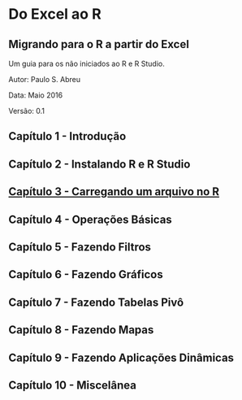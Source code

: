 # Do Excel ao R

## Migrando para o R a partir do Excel

Um guia para os não iniciados ao R e R Studio.

Autor: Paulo S. Abreu

Data: Maio 2016

Versão: 0.1

## Capítulo 1 - Introdução

## Capítulo 2 - Instalando R e R Studio

## [Capítulo 3 - Carregando um arquivo no R](cap3)

## Capítulo 4 - Operações Básicas

## Capítulo 5 - Fazendo Filtros

## Capítulo 6 - Fazendo Gráficos

## Capítulo 7 - Fazendo Tabelas Pivô

## Capítulo 8 - Fazendo Mapas

## Capítulo 9 - Fazendo Aplicações Dinâmicas

## Capítulo 10 - Miscelânea





